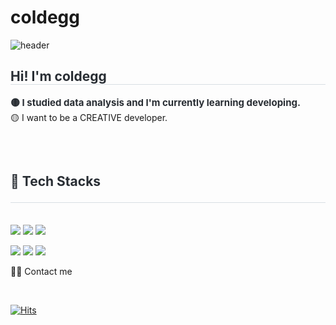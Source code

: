 # coldegg

![header](https://capsule-render.vercel.app/api?type=waving&height=300&color=gradient&text=EGG's%20github)

<div style="text-align: left;"> 
    <h2 style="border-bottom: 1px solid #d8dee4; color: #282d33;"> Hi! I'm coldegg </h2>  
    <div style="font-weight: 700; font-size: 15px; text-align: left; color: #282d33;"> 🟡 I studied data analysis and I'm currently learning developing.</li></li></div>🟡 I want to be a CREATIVE developer.</li></li></li>  </div> 
    </div>
    <div style="text-align: left;">
    <h2 style="border-bottom: 1px solid #d8dee4; color: #282d33;">  <br> 
    



💾 Tech Stacks </h2> <br> 
    <div style="text-align: left;"> <img src="https://img.shields.io/badge/python-3776AB?style=flat-square&logo=visualstudiocode&logoColor=white"/> <img src="https://img.shields.io/badge/R-276DC3?style=flat-square&logo=visualstudiocode&logoColor=white"/> <img src="https://img.shields.io/badge/jupyter-F37626?style=flat-square&logo=visualstudiocode&logoColor=white"/> 

<img src="https://img.shields.io/badge/HTML5-E34F26?style=flat-square&logo=html5&logoColor=white"/> <img src="https://img.shields.io/badge/CSS3-1572B6?style=flat-square&logo=css3&logoColor=white"/> <img src="https://img.shields.io/badge/VisualStudioCode-007ACC?style=flat-square&logo=visualstudiocode&logoColor=white"/> 



🧑‍💻 Contact me </h2> <br> <div style="text-align: left;">  </div>  <br> 
    <div style="text-align: left;">  </div> 
    </div>

[![Hits](https://hits.seeyoufarm.com/api/count/incr/badge.svg?url=https%3A%2F%2Fgithub.com%2Fgjbae1212%2Fhit-counter&count_bg=%23FFC81F&title_bg=%23555555&icon=&icon_color=%23F6A3A3&title=hits&edge_flat=false)](https://hits.seeyoufarm.com)
 
